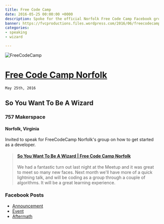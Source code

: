 ```yaml
---
title: Free Code Camp
date: 2016-05-25 00:00:00 +0000
description: Spoke for the official Norfolk Free Code Camp Facebook group!
banner: https://fvcproductions.files.wordpress.com/2016/06/freecodecamp.jpg
categories:
- speaking
- wizard

---
```

![FreeCodeCamp](https://fvcproductions.files.wordpress.com/2016/06/freecodecamp.png)

# [Free Code Camp Norfolk](https://www.facebook.com/groups/free.code.camp.norfolk/)

`May 25th, 2016`

## **So You Want To Be A Wizard**

### 757 Makerspace

#### Norfolk, Virginia

Invited to speak for FreeCodeCamp Norfolk's group on how to get started as a developer.

<blockquote class="embedly-card"><h4><a href="https://speakerdeck.com/fvcproductions/so-you-want-to-be-a-wizard-free-code-camp-norfolk">So You Want To Be A Wizard | Free Code Camp Norfolk</a></h4><p>We had a fantastic turn out last night at the Meetup and it was great to meet so many new faces. Next month we'll have more of a quick lightning talk, and will be coding as a group through a couple of algorithms. It will be a great learning experience.</p></blockquote>
<script async src="//cdn.embedly.com/widgets/platform.js" charset="UTF-8"></script>

### Facebook Posts

* [Announcement](https://www.facebook.com/groups/free.code.camp.norfolk/permalink/812271315539607/)
* [Event](https://www.facebook.com/groups/free.code.camp.norfolk/permalink/806430109457061/)
* [Aftermath](https://www.facebook.com/groups/free.code.camp.norfolk/permalink/812716962161709/)
